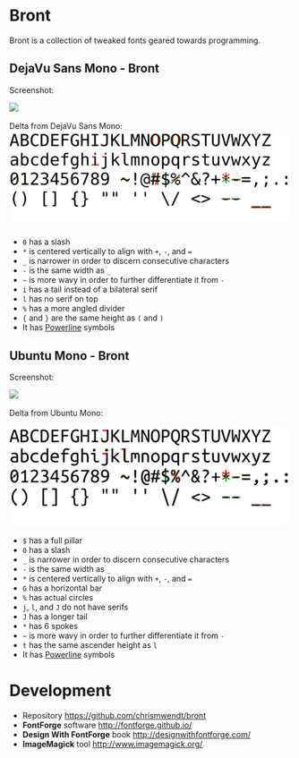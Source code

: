 # Bront

Bront is a collection of tweaked fonts geared towards programming.

## DejaVu Sans Mono - Bront

Screenshot:

![](http://i.imgur.com/4ysgrgI.png)

Delta from DejaVu Sans Mono:
![](DejaVuSansMono-comparison.png)

- `0` has a slash
- `*` is centered vertically to align with `+`, `-`, and `=`
- `_` is narrower in order to discern consecutive characters
- `-` is the same width as `_`
- `~` is more wavy in order to further differentiate it from `-`
- `i` has a tail instead of a bilateral serif
- `l` has no serif on top
- `%` has a more angled divider
- `{` and `}` are the same height as `(` and `)`
- It has [Powerline](https://github.com/powerline/powerline) symbols

## Ubuntu Mono - Bront

Screenshot:

![](http://i.imgur.com/4DiWVRz.png)

Delta from Ubuntu Mono:

![](UbuntuMono-comparison.png)

- `$` has a full pillar
- `0` has a slash
- `_` is narrower in order to discern consecutive characters
- `-` is the same width as `_`
- `*` is centered vertically to align with `+`, `-`, and `=`
- `G` has a horizontal bar
- `%` has actual circles
- `j`, `l`, and `J` do not have serifs
- `J` has a longer tail
- `*` has 6 spokes
- `~` is more wavy in order to further differentiate it from `-`
- `t` has the same ascender height as `l`
- It has [Powerline](https://github.com/powerline/powerline) symbols

# Development

- Repository https://github.com/chrismwendt/bront
- **FontForge** software http://fontforge.github.io/
- **Design With FontForge** book http://designwithfontforge.com/
- **ImageMagick** tool http://www.imagemagick.org/
